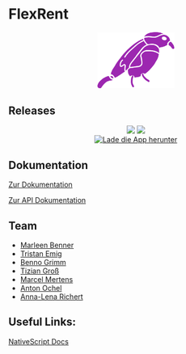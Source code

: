 # FlexRent
<p align="center">
  <img alt="Flexrent Logo" width="30%" height="auto" src="https://raw.githubusercontent.com/Multiflexxx/FlexRent/master/Logo/PNG/HighResolution/Logo_purple_no_background.png">
</p>

## Releases
<p align="center">
  <img src="https://badgen.net/github/tag/Multiflexxx/client-flex-rent/?color=purple">
  <img src="https://badgen.net/github/release/Multiflexxx/client-flex-rent/?color=pink"><br>
  <a href="https://flexrent.multiflexxx.de/BuildApp/Releases/flexrent.apk"><img alt="Lade die App herunter" src="https://badgen.net/badge/Download/Lade_die_App_herunter/?color=blue"></a>
</p>


## Dokumentation
[Zur Dokumentation](https://github.com/Multiflexxx/FlexRent/blob/master/Dokumentation.md)

[Zur API Dokumentation](https://github.com/Multiflexxx/FlexRent/blob/master/API-Documentation.md)

## Team
- [Marleen Benner](https://github.com/MarleenBenner)
- [Tristan Emig](https://github.com/TristanMrb)
- [Benno Grimm](https://github.com/Grimmig18)
- [Tizian Groß](https://github.com/tizian123)
- [Marcel Mertens](https://github.com/NerdyStuff)
- [Anton Ochel](https://github.com/Tony1704)
- [Anna-Lena Richert](https://github.com/aalenaa)

## Useful Links:
[NativeScript Docs](https://docs.nativescript.org/angular/start/quick-setup)
